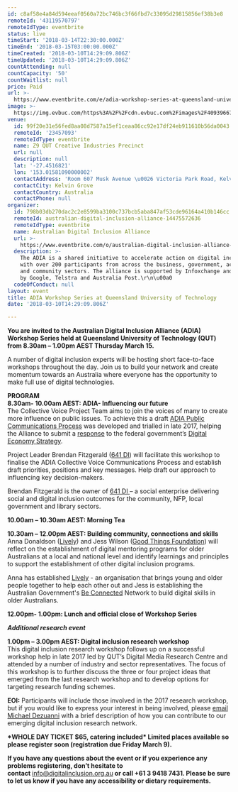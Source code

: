 ```yaml
---
id: c8af58e4a84d594eeaf0560a72bc746bc3f66fbd7c33095d29815856ef38b3e8
remoteId: '43119570797'
remoteIdType: eventbrite
status: live
timeStart: '2018-03-14T22:30:00.000Z'
timeEnd: '2018-03-15T03:00:00.000Z'
timeCreated: '2018-03-10T14:29:09.806Z'
timeUpdated: '2018-03-10T14:29:09.806Z'
countAttending: null
countCapacity: '50'
countWaitlist: null
price: Paid
url: >-
  https://www.eventbrite.com/e/adia-workshop-series-at-queensland-university-of-technology-tickets-43119570797?aff=ebapi
image: >-
  https://img.evbuc.com/https%3A%2F%2Fcdn.evbuc.com%2Fimages%2F40939667%2F180858582611%2F1%2Foriginal.jpg?s=07de69b6c1f8ae2a59f015169ab3d201
venue:
  id: 99f20e31e56fed8aa08d7587a15ef1ceaa86cc92e17df24eb911610b56da0043
  remoteId: '23457093'
  remoteIdType: eventbrite
  name: Z9 QUT Creative Industries Precinct
  url: null
  description: null
  lat: '-27.4516821'
  lon: '153.01581090000002'
  contactAddress: 'Room 607 Musk Avenue \u0026 Victoria Park Road, Kelvin Grove, QLD 4059'
  contactCity: Kelvin Grove
  contactCountry: Australia
  contactPhone: null
organizer:
  id: 798b03db270dac2c2e8599ba3100c737bcb5aba847af53cde96164a410b146cc
  remoteId: australian-digital-inclusion-alliance-14475572636
  remoteIdType: eventbrite
  name: Australian Digital Inclusion Alliance
  url: >-
    https://www.eventbrite.com/o/australian-digital-inclusion-alliance-14475572636
  description: >-
    The ADIA is a shared initiative to accelerate action on digital inclusion
    with over 200 participants from across the business, government, academic
    and community sectors. The alliance is supported by Infoxchange and backed
    by Google, Telstra and Australia Post.\r\n\u00a0
  codeOfConduct: null
layout: event
title: ADIA Workshop Series at Queensland University of Technology
date: '2018-03-10T14:29:09.806Z'

---
```

<P CLASS="MsoNormal"><STRONG>You are invited to the Australian Digital Inclusion Alliance (ADIA) Workshop Series held at Queensland University of Technology (QUT) from 8.30am – 1.00pm AEST Thursday March 15.</STRONG></P>
<P><SPAN>A number of digital inclusion experts will be hosting short face-to-face workshops throughout the day. Join us to build your network and create momentum towards an Australia where everyone has the opportunity to make full use of digital technologies.</SPAN></P>
<P><STRONG>PROGRAM<BR></STRONG><STRONG>8.30am- 10.00am AEST: ADIA- Influencing our future <BR></STRONG>The Collective Voice Project Team aims to join the voices of many to create more influence on public issues. To achieve this a draft <A HREF="https://docs.google.com/document/d/1QmBluIXnm_WdJgt9kwtV0nQZLafFiWkedt_jU7ngFVQ/edit?usp=sharing" TARGET="_blank" REL="noreferrer noopener nofollow noopener noreferrer nofollow">ADIA Public Communications Process</A> was developed and trialled in late 2017, helping the Alliance to submit a <A HREF="https://docs.google.com/document/d/1V_l55g6mJbzWFPpBlgOaHoNpeZSunH01i6lNsJRMg7k/edit?usp=sharing" TARGET="_blank" REL="noreferrer noopener nofollow noopener noreferrer nofollow">response</A> to the federal government’s <A HREF="https://industry.gov.au/innovation/Digital-Economy/Pages/default.aspx" TARGET="_blank" REL="noreferrer noopener nofollow noopener noreferrer nofollow">Digital Economy Strategy</A>.</P>
<P>Project Leader Brendan Fitzgerald (<A HREF="https://www.linkedin.com/in/brendan-fitzgerald-924020a/" TARGET="_blank" REL="noreferrer noopener nofollow noopener noreferrer nofollow">641 DI</A>) will facilitate this workshop to finalise the ADIA Collective Voice Communications Process and establish draft priorities, positions and key messages. Help draft our approach to influencing key decision-makers.</P>
<P CLASS="MsoNormal">Brendan Fitzgerald is the owner of <A HREF="https://www.linkedin.com/in/brendan-fitzgerald-924020a/" TARGET="_blank" REL="noreferrer noopener nofollow noopener noreferrer nofollow">641 DI </A>– a social enterprise delivering social and digital inclusion outcomes for the community, NFP, local government and library sectors.</P>
<P><STRONG>10.00am – 10.30am AEST: Morning Tea</STRONG></P>
<P><STRONG>10.30am – 12.00pm AEST: Building community, connections and skills<BR></STRONG>Anna Donaldson (<A HREF="http://www.lively.org.au/about-us/" TARGET="_blank" REL="noreferrer noopener nofollow noopener noreferrer nofollow">Lively</A>) and Jess Wilson (<A HREF="https://www.goodthingsfoundation.org.au/home" TARGET="_blank" REL="noreferrer noopener nofollow noopener noreferrer nofollow">Good Things Foundation</A>) will reflect on the establishment of digital mentoring programs for older Australians at a local and national level and identify learnings and principles to support the establishment of other digital inclusion programs. </P>
<P>Anna has established <A HREF="http://www.lively.org.au/about-us/" TARGET="_blank" REL="noreferrer noopener nofollow noopener noreferrer nofollow">Lively</A> - an organisation that brings young and older people together to help each other out and Jess is establishing the Australian Government's <A HREF="https://beconnected.esafety.gov.au/" TARGET="_blank" REL="noreferrer noopener nofollow noopener noreferrer nofollow">Be Connected</A> Network to build digital skills in older Australians.</P>
<P><STRONG>12.00pm- 1.00pm: Lunch and official close of Workshop Series</STRONG></P>
<P><EM><STRONG>Additional research event</STRONG></EM></P>
<P><STRONG>1.00pm – 3.00pm AEST: Digital inclusion research workshop<BR></STRONG>This digital inclusion research workshop follows up on a successful workshop help in late 2017 led by QUT’s Digital Media Research Centre and attended by a number of industry and sector representatives. The focus of this workshop is to further discuss the three or four project ideas that emerged from the last research workshop and to develop options for targeting research funding schemes.</P>
<P CLASS="MsoNormal"><STRONG>EOI:</STRONG> Participants will include those involved in the 2017 research workshop, but if you would like to express your interest in being involved, please <A HREF="mailto:m.dezuanni@qut.edu.au" TARGET="_blank" REL="noreferrer noopener nofollow noopener noreferrer nofollow">email Michael Dezuanni</A> with a brief description of how you can contribute to our emerging digital inclusion research network.</P>
<P><STRONG>*WHOLE DAY TICKET $65, catering included* Limited places available so please register soon (registration due Friday March 9). </STRONG></P>
<P CLASS="MsoNormal"><STRONG><SPAN>If you have any questions about the event or if you experience any problems registering, don’t hesitate to contact </SPAN></STRONG><A HREF="mailto:info@digitalinclusion.org.au" TARGET="_self" REL="nofollow"><SPAN>info@digitalinclusion.org.au</SPAN></A><STRONG><SPAN> or call +61 3 9418 7431. Please be sure to let us know if you have any accessibility or dietary requirements.</SPAN></STRONG></P>
